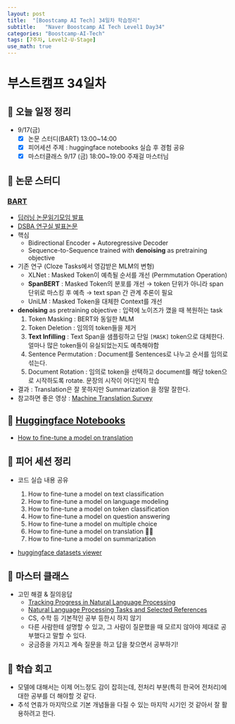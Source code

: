 ```yaml
---
layout: post
title:  "[Boostcamp AI Tech] 34일차 학습정리"
subtitle:   "Naver Boostcamp AI Tech Level1 Day34"
categories: "Boostcamp-AI-Tech"
tags: [7주차, Level2-U-Stage]
use_math: true
---
```


# 부스트캠프 34일차

## 📝 오늘 일정 정리

* 9/17(금)
  - [x] 논문 스터디(BART) 13:00~14:00
  - [x] 피어세션 주제 : huggingface notebooks 실습 후 경험 공유
  - [x] 마스터클래스 9/17 (금) 18:00~19:00 주재걸 마스터님

## 📖 논문 스터디

### [BART](https://arxiv.org/abs/1910.13461)

* [딥러닝 논문읽기모임 발표](https://youtu.be/VmYMnpDLPEo)
* [DSBA 연구실 발표논문](https://youtu.be/v7diENO2mEA)
* 핵심
  * Bidirectional Encoder + Autoregressive Decoder
  * Sequence-to-Sequence trained with **denoising** as pretraining objective
* 기존 연구 (Cloze Tasks에서 영감받은 MLM의 변형)
  * XLNet : Masked Token이 예측될 순서를 개선 (Permmutation Operation)
  * **SpanBERT** : Masked Token의 분포를 개선 → token 단위가 아니라 span 단위로 마스킹 후 예측 → text span 간 관계 추론이 필요
  * UniLM : Masked Token을 대체한 Context를 개선
* **denoising** as pretraining objective : 입력에 노이즈가 꼈을 때 복원하는 task
  1. Token Masking : BERT와 동일한 MLM
  2. Token Deletion : 임의의 token들을 제거
  3. **Text Infilling** : Text Span을 샘플링하고 단일 `[MASK]` token으로 대체한다. 얼마나 많은 token들이 유실되었는지도 예측해야함
  4. Sentence Permutation : Document를 Sentences로 나누고 순서를 임의로 섞는다.
  5. Document Rotation : 임의로 token을 선택하고 document를 해당 token으로 시작하도록 rotate. 문장의 시작이 어디인지 학습
* 결과 : Translation은 잘 못하지만 Summarization 을 정말 잘한다.
* 참고하면 좋은 영상 : [Machine Translation Survey](https://youtu.be/18iH6VX-IU4)

## 🤗 [Huggingface Notebooks](https://huggingface.co/transformers/notebooks.html)

* [How to fine-tune a model on translation](https://github.com/huggingface/notebooks/blob/master/examples/summarization.ipynb)

## 🌱 피어 세션 정리

* 코드 실습 내용 공유
  1. How to fine-tune a model on text classification
  2. How to fine-tune a model on language modeling
  3. How to fine-tune a model on token classification
  4. How to fine-tune a model on question answering
  5. How to fine-tune a model on multiple choice
  6. How to fine-tune a model on translation 🙋‍♀️
  7. How to fine-tune a model on summarization

* [huggingface datasets viewer](https://huggingface.co/datasets/viewer/)

## 💎 마스터 클래스

* 고민 해결 & 질의응답
  * [Tracking Progress in Natural Language Processing](https://github.com/sebastianruder/NLP-progress)
  * [Natural Language Processing Tasks and Selected References](https://github.com/Kyubyong/nlp_tasks)
  * CS, 수학 등 기본적인 공부 등한시 하지 않기
  * 다른 사람한테 설명할 수 있고, 그 사람이 질문했을 때 모르지 않아야 제대로 공부했다고 말할 수 있다.
  * 궁금증을 가지고 계속 질문을 하고 답을 찾으면서 공부하기!

## 🚀 학습 회고

* 모델에 대해서는 이제 어느정도 감이 잡히는데, 전처리 부분(특히 한국어 전처리)에 대한 공부를 더 해야할 것 같다.
* 추석 연휴가 마지막으로 기본 개념들을 다질 수 있는 마지막 시기인 것 같아서 잘 활용하려고 한다.
